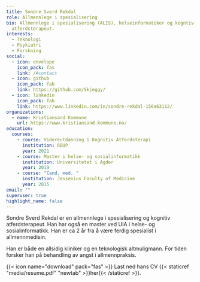 ```yaml
---
title: Sondre Sverd Rekdal
role: Allmennlege i spesialisering
bio: Allmennlege i spesialisering (ALIS), helseinformatiker og kogntiv
  atferdsterapeut.
interests:
  - Teknologi
  - Psykiatri
  - Forskning
social:
  - icon: envelope
    icon_pack: fas
    link: /#contact
  - icon: github
    icon_pack: fab
    link: https://github.com/Skjeggy/
  - icon: linkedin
    icon_pack: fab
    link: https://www.linkedin.com/in/sondre-rekdal-150a63112/
organizations:
  - name: Kristiansand Kommune
    url: https://www.kristiansand.kommune.no/
education:
  courses:
    - course: Videreutdanning i Kognitiv Atferdsterapi
      institution: RBUP
      year: 2021
    - course: Master i helse- og sosialinformatikk
      institution: Universitetet i Agder
      year: 2019
    - course: "Cand. med. "
      institution: Jessenius Faculty of Medicine
      year: 2015
email: ""
superuser: true
highlight_name: false
---
```

Sondre Sverd Rekdal er en allmennlege i spesialisering og kognitiv atferdsterapeut. Han har også en master ved UIA i helse- og sosialinformatikk. Han er ca 2 år fra å være ferdig spesialist i allmennmedisin.

Han er både en allsidig kliniker og en teknologisk altmuligmann. For tiden forsker han på behandling av angst i allmennpraksis. 

{{< icon name="download" pack="fas" >}} Last ned hans CV {{< staticref "media/resume.pdf" "newtab" >}}her{{< /staticref >}}.